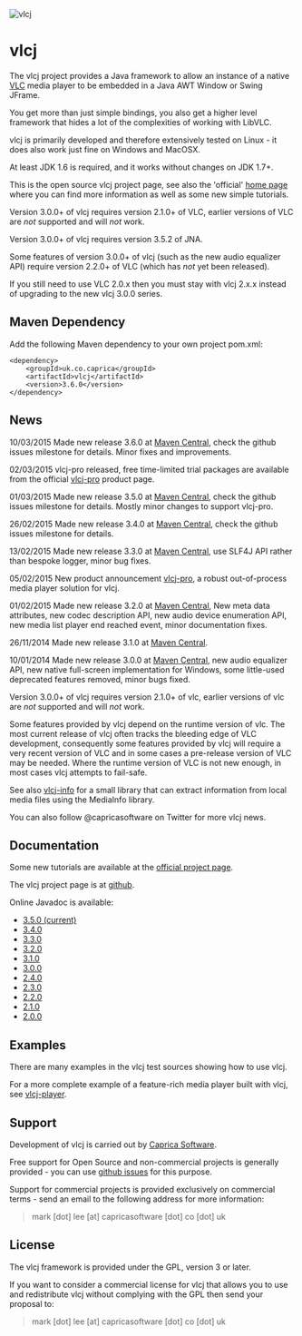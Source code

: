 ![vlcj](https://github.com/caprica/vlcj/raw/master/etc/vlcj-logo.png "vlcj")

vlcj
====

The vlcj project provides a Java framework to allow an instance of a native
[VLC](http://www.videolan.org/vlc "VLC") media player to be embedded in a Java
AWT Window or Swing JFrame.

You get more than just simple bindings, you also get a higher level framework
that hides a lot of the complexities of working with LibVLC.

vlcj is primarily developed and therefore extensively tested on Linux - it does
also work just fine on Windows and MacOSX.

At least JDK 1.6 is required, and it works without changes on JDK 1.7+.

This is the open source vlcj project page, see also the 'official'
[home page](http://capricasoftware.co.uk/#/projects/vlcj "Official vlcj home page at Caprica Software")
where you can find more information as well as some new simple tutorials.

Version 3.0.0+ of vlcj requires version 2.1.0+ of VLC, earlier versions of VLC
are *not* supported and will *not* work.

Version 3.0.0+ of vlcj requires version 3.5.2 of JNA.

Some features of version 3.0.0+ of vlcj (such as the new audio equalizer API)
require version 2.2.0+ of VLC (which has *not* yet been released).

If you still need to use VLC 2.0.x then you must stay with vlcj 2.x.x instead
of upgrading to the new vlcj 3.0.0 series.

Maven Dependency
----------------

Add the following Maven dependency to your own project pom.xml:

```
<dependency>
    <groupId>uk.co.caprica</groupId>
    <artifactId>vlcj</artifactId>
    <version>3.6.0</version>
</dependency>
```

News
----

10/03/2015 Made new release 3.6.0 at [Maven Central](http://search.maven.org/#search|ga|1|vlcj),
check the github issues milestone for details. Minor fixes and improvements.

02/03/2015 vlcj-pro released, free time-limited trial packages are available from the official
[vlcj-pro](http://t.co/Gv04rAta9c) product page.

01/03/2015 Made new release 3.5.0 at [Maven Central](http://search.maven.org/#search|ga|1|vlcj),
check the github issues milestone for details. Mostly minor changes to support vlcj-pro.

26/02/2015 Made new release 3.4.0 at [Maven Central](http://search.maven.org/#search|ga|1|vlcj),
check the github issues milestone for details.

13/02/2015 Made new release 3.3.0 at [Maven Central](http://search.maven.org/#search|ga|1|vlcj),
use SLF4J API rather than bespoke logger, minor bug fixes.

05/02/2015 New product announcement [vlcj-pro](http://capricasoftware.co.uk/#/projects/vlcj-pro),
a robust out-of-process media player solution for vlcj.

01/02/2015 Made new release 3.2.0 at [Maven Central](http://search.maven.org/#search|ga|1|vlcj),
New meta data attributes, new codec description API, new audio device enumeration API, new media
list player end reached event, minor documentation fixes.

26/11/2014 Made new release 3.1.0 at [Maven Central](http://search.maven.org/#search|ga|1|vlcj).

10/01/2014 Made new release 3.0.0 at [Maven Central](http://search.maven.org/#search|ga|1|vlcj),
new audio equalizer API, new native full-screen implementation for Windows,
some little-used deprecated features removed, minor bugs fixed.

Version 3.0.0+ of vlcj requires version 2.1.0+ of vlc, earlier versions of vlc
are *not* supported and will *not* work.

Some features provided by vlcj depend on the runtime version of vlc. The most current release of
vlcj often tracks the bleeding edge of VLC development, consequently some features provided by
vlcj will require a very recent version of VLC and in some cases a pre-release version of VLC
may be needed. Where the runtime version of VLC is not new enough, in most cases vlcj attempts to
fail-safe. 

See also [vlcj-info](https://github.com/caprica/vlcj-info) for a small library that can extract
information from local media files using the MediaInfo library.

You can also follow @capricasoftware on Twitter for more vlcj news.

Documentation
-------------

Some new tutorials are available at the [official project page](http://capricasoftware.co.uk/#/projects/vlcj/tutorial).

The vlcj project page is at [github](http://caprica.github.com/vlcj "vlcj at github").

Online Javadoc is available:

* [3.5.0 (current)](http://caprica.github.com/vlcj/javadoc/3.5.0/index.html "3.5.0 Javadoc")
* [3.4.0](http://caprica.github.com/vlcj/javadoc/3.4.0/index.html "3.4.0 Javadoc")
* [3.3.0](http://caprica.github.com/vlcj/javadoc/3.3.0/index.html "3.3.0 Javadoc")
* [3.2.0](http://caprica.github.com/vlcj/javadoc/3.2.0/index.html "3.2.0 Javadoc")
* [3.1.0](http://caprica.github.com/vlcj/javadoc/3.1.0/index.html "3.1.0 Javadoc")
* [3.0.0](http://caprica.github.com/vlcj/javadoc/3.0.0/index.html "3.0.0 Javadoc")
* [2.4.0](http://caprica.github.com/vlcj/javadoc/2.4.0/index.html "2.4.0 Javadoc")
* [2.3.0](http://caprica.github.com/vlcj/javadoc/2.3.0/index.html "2.3.0 Javadoc")
* [2.2.0](http://caprica.github.com/vlcj/javadoc/2.2.0/index.html "2.2.0 Javadoc")
* [2.1.0](http://caprica.github.com/vlcj/javadoc/2.1.0/index.html "2.1.0 Javadoc")
* [2.0.0](http://caprica.github.com/vlcj/javadoc/2.0.0/index.html "2.0.0 Javadoc")

Examples
--------

There are many examples in the vlcj test sources showing how to use vlcj.

For a more complete example of a feature-rich media player built with vlcj, 
see [vlcj-player](https://github.com/caprica/vlcj-player).

Support
-------

Development of vlcj is carried out by [Caprica Software](http://www.capricasoftware.co.uk).

Free support for Open Source and non-commercial projects is generally provided - you
can use [github issues](https://github.com/caprica/vlcj/issues "vlcj github issues")
for this purpose.

Support for commercial projects is provided exclusively on commercial terms -
send an email to the following address for more information:

> mark [dot] lee [at] capricasoftware [dot] co [dot] uk

License
-------

The vlcj framework is provided under the GPL, version 3 or later.

If you want to consider a commercial license for vlcj that allows you to use and
redistribute vlcj without complying with the GPL then send your proposal to:

> mark [dot] lee [at] capricasoftware [dot] co [dot] uk
